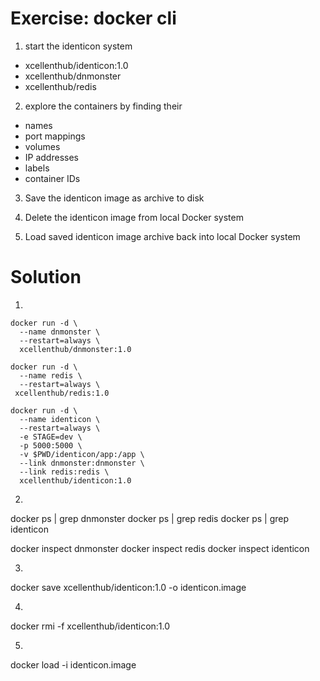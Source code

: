 Exercise: docker cli
====================

1) start the identicon system

- xcellenthub/identicon:1.0
- xcellenthub/dnmonster
- xcellenthub/redis

2) explore the containers by finding their

- names
- port mappings
- volumes
- IP addresses
- labels
- container IDs

3) Save the identicon image as archive to disk

4) Delete the identicon image from local Docker system

5) Load saved identicon image archive back into local Docker system

Solution
========

1)
```
docker run -d \
  --name dnmonster \
  --restart=always \
  xcellenthub/dnmonster:1.0

docker run -d \
  --name redis \
  --restart=always \
 xcellenthub/redis:1.0

docker run -d \
  --name identicon \
  --restart=always \
  -e STAGE=dev \
  -p 5000:5000 \
  -v $PWD/identicon/app:/app \
  --link dnmonster:dnmonster \
  --link redis:redis \
  xcellenthub/identicon:1.0
```

2)
docker ps | grep dnmonster
docker ps | grep redis
docker ps | grep identicon

docker inspect dnmonster
docker inspect redis
docker inspect identicon

3)
docker save xcellenthub/identicon:1.0 -o identicon.image

4)
docker rmi -f xcellenthub/identicon:1.0

5)
docker load -i identicon.image